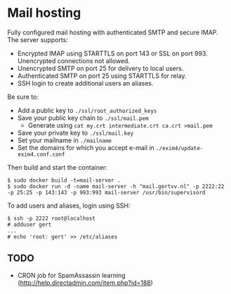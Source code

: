 Mail hosting
============

Fully configured mail hosting with authenticated SMTP and secure IMAP. The
server supports:

 - Encrypted IMAP using STARTTLS on port 143 or SSL on port 993. Unencrypted
   connections not allowed.
 - Unencrypted SMTP on port 25 for delivery to local users.
 - Authenticated SMTP on port 25 using STARTTLS for relay.
 - SSH login to create additional users an aliases.

Be sure to:

 - Add a public key to `./ssl/root_authorized_keys`
 - Save your public key chain to `./ssl/mail.pem`
    - Generate using `cat my.crt intermediate.crt ca.crt >mail.pem`
 - Save your private key to `./ssl/mail.key`
 - Set your mailname in `./mailname`
 - Set the domains for which you accept e-mail in
   `./exim4/update-exim4.conf.conf`

Then build and start the container:

    $ sudo docker build -t=mail-server .
    $ sudo docker run -d -name mail-server -h "mail.gertvv.nl" -p 2222:22 -p 25:25 -p 143:143 -p 993:993 mail-server /usr/bin/supervisord

To add users and aliases, login using SSH:

    $ ssh -p 2222 root@localhost
    # adduser gert
    ...
    # echo 'root: gert' >> /etc/aliases

TODO
----

 - CRON job for SpamAssassin learning (http://help.directadmin.com/item.php?id=188)
